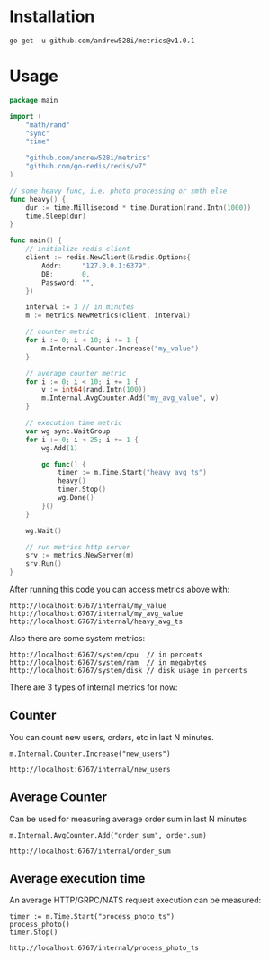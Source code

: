 # Installation

```console
go get -u github.com/andrew528i/metrics@v1.0.1
```

# Usage

```go
package main

import (
	"math/rand"
	"sync"
	"time"

	"github.com/andrew528i/metrics"
	"github.com/go-redis/redis/v7"
)

// some heavy func, i.e. photo processing or smth else
func heavy() {
	dur := time.Millisecond * time.Duration(rand.Intn(1000))
	time.Sleep(dur)
}

func main() {
	// initialize redis client
	client := redis.NewClient(&redis.Options{
		Addr:     "127.0.0.1:6379",
		DB:       0,
		Password: "",
	})

	interval := 3 // in minutes
	m := metrics.NewMetrics(client, interval)

	// counter metric
	for i := 0; i < 10; i += 1 {
		m.Internal.Counter.Increase("my_value")
	}

	// average counter metric
	for i := 0; i < 10; i += 1 {
		v := int64(rand.Intn(100))
		m.Internal.AvgCounter.Add("my_avg_value", v)
	}

	// execution time metric
	var wg sync.WaitGroup
	for i := 0; i < 25; i += 1 {
		wg.Add(1)

		go func() {
			timer := m.Time.Start("heavy_avg_ts")
			heavy()
			timer.Stop()
			wg.Done()
		}()
	}

	wg.Wait()

	// run metrics http server
	srv := metrics.NewServer(m)
	srv.Run()
}
```

After running this code you can access metrics above with:
```text
http://localhost:6767/internal/my_value
http://localhost:6767/internal/my_avg_value
http://localhost:6767/internal/heavy_avg_ts
```

Also there are some system metrics:
```text
http://localhost:6767/system/cpu  // in percents
http://localhost:6767/system/ram  // in megabytes
http://localhost:6767/system/disk // disk usage in percents
```

There are 3 types of internal metrics for now:

## Counter

You can count new users, orders, etc in last N minutes.

```
m.Internal.Counter.Increase("new_users")
```

`http://localhost:6767/internal/new_users`

## Average Counter

Can be used for measuring average order sum in last N minutes

```
m.Internal.AvgCounter.Add("order_sum", order.sum)
```

`http://localhost:6767/internal/order_sum`

## Average execution time

An average HTTP/GRPC/NATS request execution can be measured:

```
timer := m.Time.Start("process_photo_ts")
process_photo()
timer.Stop()
```

`http://localhost:6767/internal/process_photo_ts`
